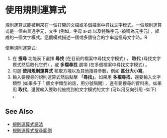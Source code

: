 # 使用規則運算式

規則運算式能被用來在一個打開的文檔或多個檔案中尋找文字模式。一個規則運算式是一個由普通字元，文字 (例如，字母 a-z) 以及特殊字元 (被稱為元字元) ，組成的一個文字模式。這個模式描述一個或多個符合的字串當搜尋文字時。R

使用規則運算式:

1. 在 **搜尋** 功能表下選擇 **尋找** (在目前的檔案中尋找文字模式) ， **取代** (尋找文字模式然后取代它們) ，或 **多檔尋找** 選項 (在多個檔案中尋找文字模式) 。
2. 勾選 **使用規則運算式** 核取方塊以及其他搜尋參數，例如 **區分大小寫**。
3. 輸入要搜尋的規則運算式然后點擊 **「尋找」**。如果用 **多檔尋找**，還要輸入文字類型 (如果多于 1 個文字類型的話，用分號隔開) ，還有要搜尋的資料夾。如果用 **取代**，還要輸入要取代被找到的文字模式的文字 (可以用反向引用 -如下) 。

## **See Also**

- [規則運算式語法](search_regexp_syntax)
- [規則運算式搜尋範例](search_reg_exp_ex)
